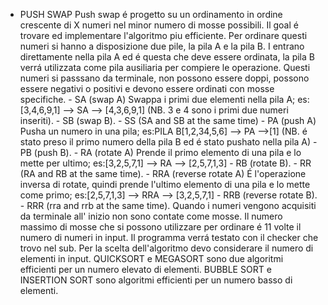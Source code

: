 * PUSH SWAP 
	Push swap é progetto su un ordinamento in ordine crescente di X numeri nel minor numero di mosse possibili. Il goal é trovare ed implementare l'algoritmo piu efficiente. Per ordinare questi numeri si hanno a disposizione due pile, la pila A e la pila B. I entrano direttamente nella pila A ed é questa che deve essere ordinata, la pila B verrá utilizzata come pila ausiliaria per compiere le operazione. Questi numeri si passsano da terminale, non possono essere doppi, possono essere negativi o positivi e devono essere ordinati con mosse specifiche.
      - SA (swap A) Swappa i primi due elementi nella pila A; es:[3,4,6,9,1] --> SA --> [4,3,6,9,1] (NB. 3 e 4 sono i primi due numeri inseriti).
    	- SB (swap B).
    	- SS (SA and SB at the same time)
    	- PA (push A) Pusha un numero in una pila; es:PILA B[1,2,34,5,6] --> PA -->[1] (NB. é stato preso il primo numero della pila B ed é stato pushato nella pila A)
  		- PB (push B).
  		- RA (rotate A) Prende il primo elemento di una pila e lo mette per ultimo; es:[3,2,5,7,1] --> RA --> [2,5,7,1,3]
  		- RB (rotate B).
  		- RR (RA and RB at the same time).
  		- RRA (reverse rotate A) É l'operazione inversa di rotate, quindi prende l'ultimo elemento di una pila e lo mette come primo; es:[2,5,7,1,3] --> RRA --> [3,2,5,7,1] 
  		- RRB (reverse rotate B).
  		- RRR (rra and rrb at the same time).
	Quando i numeri vengono acquisiti da terminale all' inizio non sono contate come mosse.
	Il numero massimo di mosse che si possono utilizzare per ordinare é 11 volte il numero di numeri in input.
	Il programma verrá testato con il checker che trovo nel sub.
	Per la scelta dell'algoritmo devo considerare il numero di elementi in input.
	QUICKSORT e MEGASORT sono due algoritmi efficienti per un numero elevato di elementi. 
	BUBBLE SORT e INSERTION SORT sono algoritmi efficienti per un numero basso di elementi.
